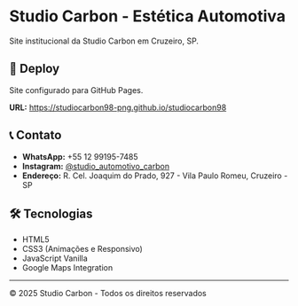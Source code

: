 # Studio Carbon - Estética Automotiva

Site institucional da Studio Carbon em Cruzeiro, SP.

## 🚀 Deploy

Site configurado para GitHub Pages.

**URL:** https://studiocarbon98-png.github.io/studiocarbon98

## 📞 Contato

- **WhatsApp:** +55 12 99195-7485
- **Instagram:** [@studio_automotivo_carbon](https://www.instagram.com/studio_automotivo_carbon/)
- **Endereço:** R. Cel. Joaquim do Prado, 927 - Vila Paulo Romeu, Cruzeiro - SP

## 🛠️ Tecnologias

- HTML5
- CSS3 (Animações e Responsivo)
- JavaScript Vanilla
- Google Maps Integration

---

© 2025 Studio Carbon - Todos os direitos reservados
